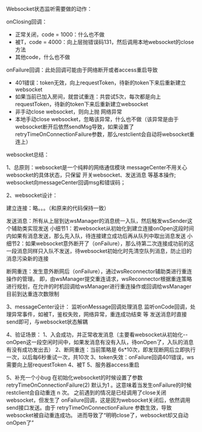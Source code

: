 Websocket状态监听需要做的动作：
 

onClosing回调：
- 正常关闭，code = 1000：什么也不做
- 被T，code = 4000：向上层抛错误码131，然后调用本地websocket的close方法
- 其他code，什么也不做


onFailure回调：此处回调可能由于网络断开或者access重启导致
- 401错误：token无效，向上requestToken，待新的token下来后重新建立websocket
- 如果当前已加入房间，就尝试重连：共尝试5次，每次都是向上requestToken，待新的token下来后重新建立websocket
- 非手动close websocket，则向上抛 网络异常
- 本地手动close websocket，忽略该异常，什么也不做（该异常是由于websocket断开后依然sendMsg导致，如果设置了retryTimeOnConnectionFailure参数，那么restclient会自动将websocket重连上）



websocket总结：

1、总原则：websocket是一个纯粹的网络通信模块   messageCenter不用关心websocket的具体状态，只保留 开关websocket、发送消息 等基本操作; websocket向messageCenter回调msg和错误码；

2、websocket设计：

建立连接：略。。。（和原来的代码保持一致）

发送消息：所有从上层到达wsManager的消息统一入队，然后触发wsSender这个辅助类实现发送
	小细节1：若websocket从初始化到建立连接onOpen这段时间内如果有消息发送，那么先入队，待连接建立成功后再从队列中取出消息发送
	小细节2：如果websocket意外断开了（onFailure），那么待第二次连接成功前的这一段消息同样只入队不发送，待websocket初始化时先清空队列消息，防止旧的消息污染新的连接
	
断网重连：发生意外断网后（onFailure），通过wsReconnector辅助类进行重连操作的管理。
	即，由wsManager提交重连请求，wsReconnector根据重连策略进行规划，在允许的时机回调给wsManager进行重连操作或回调给wsManager目前到达重连次数限制

3、messageCenter设计：
监听onMessage回调处理消息
监听onCode回调，处理异常事件，如被T，鉴权失败，网络异常，重连成功结束 等
发送消息时直接send即可，与websocket状态解耦

4、验证场景：
1、入会成功，并正常收发消息（主要看websocket从初始化--onOpen这一段空闲时间中，如果发消息有没有入队，待onOpen了，入队的消息有没有成功发出去）
2、断网重连：当前策略是 6s*10次，即发现断网后立即执行一次，以后每6秒重试一次，共10次
3、token失效：onFailure回调401错误，ws需要向上层requestToken
4、被T
5、服务器access重启

5、补充一个小bug
在初始化websocket的时候设置了参数 retryTimeOnConnectionFailure(2) 默认为1 。这意味着当发生onFailure的时候restclient会自动重连 n 次。
之前遇到的情况是已经调用了close关闭websocket，但发生了 onFailure回调，这是因为websocket关闭后，依然调用send接口发送。由于 retryTimeOnConnectionFailure 参数生效，导致websocket被自动重连成功。
进而导致了“明明close了，websocket却又自动onOpen了”